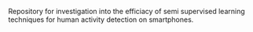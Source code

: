 Repository for investigation into the efficiacy of semi supervised learning techniques for human activity detection on smartphones.